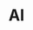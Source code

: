 ---
title: "AI"
layout: index.njk
category: "AI"
parent: "/ProfessionalMusings"
parentTitle: "ProfessionalMusings"
---